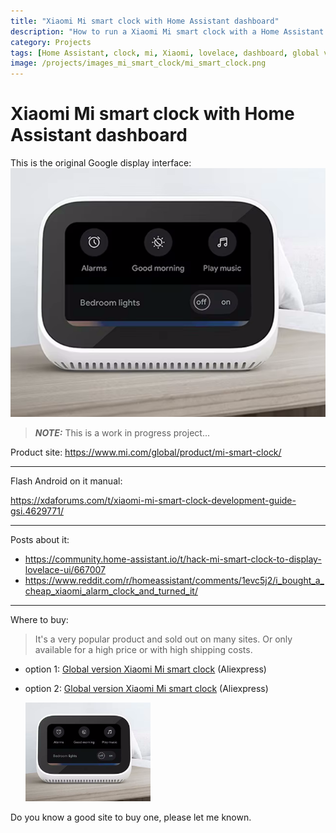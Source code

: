 ```yaml
---
title: "Xiaomi Mi smart clock with Home Assistant dashboard"
description: "How to run a Xiaomi Mi smart clock with a Home Assistant dashboard."
category: Projects
tags: [Home Assistant, clock, mi, Xiaomi, lovelace, dashboard, global version]
image: /projects/images_mi_smart_clock/mi_smart_clock.png
---
```


# Xiaomi Mi smart clock with Home Assistant dashboard

This is the original Google display interface:
![mi_smart_clock.png](images_mi_smart_clock/mi_smart_clock.png)

> **_NOTE:_** This is a work in progress project...

Product site: https://www.mi.com/global/product/mi-smart-clock/

---
Flash Android on it manual:

https://xdaforums.com/t/xiaomi-mi-smart-clock-development-guide-gsi.4629771/

---
Posts about it:
* https://community.home-assistant.io/t/hack-mi-smart-clock-to-display-lovelace-ui/667007
* https://www.reddit.com/r/homeassistant/comments/1evc5j2/i_bought_a_cheap_xiaomi_alarm_clock_and_turned_it/

---
Where to buy:

> It's a very popular product and sold out on many sites. Or only available for a high price or with high shipping costs.

* option 1: [Global version Xiaomi Mi smart clock](https://a.aliexpress.com/_ExRYDZF) (Aliexpress)
* option 2: [Global version Xiaomi Mi smart clock](https://s.click.aliexpress.com/e/_DBHjC6H) (Aliexpress)

  <img src="images_mi_smart_clock/mi_smart_clock.png" alt="Xiaomi Mi smart clock" width="200px"/>

Do you know a good site to buy one, please let me known.